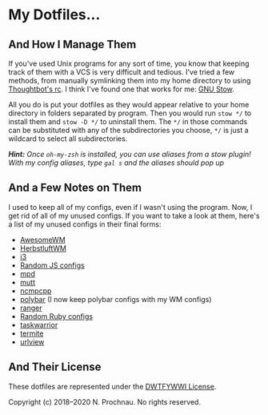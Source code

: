 # My Dotfiles...

## And How I Manage Them

If you've used Unix programs for any sort of time, you know that keeping track of
them with a VCS is very difficult and tedious. I've tried a few methods, from
manually symlinking them into my home directory to using
[Thoughtbot's rc][1]. I think I've found one that
works for me: [GNU Stow][2].

[1]: https://github.com/thoughtbot/rcm
[2]: https://www.gnu.org/software/stow

All you do is put your dotfiles as they would appear relative to your home
directory in folders separated by program. Then you would run `stow */` to
install them and `stow -D */` to uninstall them. The `*/` in those commands can
be substituted with any of the subdirectories you choose, `*/` is just a wildcard
to select all subdirectories.

***Hint:*** *Once `oh-my-zsh` is installed, you can use aliases from a stow
plugin! With my config aliases, type `gal s` and the aliases should pop up*

## And a Few Notes on Them

I used to keep all of my configs, even if I wasn't using the program. Now, I get
rid of all of my unused configs. If you want to take a look at them, here's a list
of my unused configs in their final forms:

- [AwesomeWM][796ab5c]
- [HerbstluftWM][796ab5c]
- [i3][796ab5c]
- [Random JS configs][796ab5c]
- [mpd][796ab5c]
- [mutt][796ab5c]
- [ncmpcpp][796ab5c]
- [polybar][796ab5c] (I now keep polybar configs with my WM configs)
- [ranger][796ab5c]
- [Random Ruby configs][796ab5c]
- [taskwarrior][796ab5c]
- [termite][796ab5c]
- [urlview][796ab5c]

[796ab5c]: https://github.com/parmort/dotfiles/tree/796ab5c5ecc33461dc995a3abf103c3ef6b98b14

## And Their License

These dotfiles are represented under the [DWTFYWWI License][3].

[3]: https://github.com/parmort/DWTFYWWI

Copyright (c) 2018&ndash;2020 N. Prochnau. No rights reserved.
